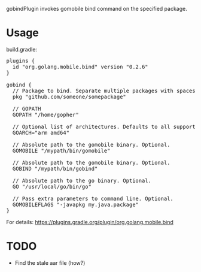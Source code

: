 gobindPlugin invokes gomobile bind command on the specified package.

# Usage

build.gradle:
<pre>
plugins {
  id "org.golang.mobile.bind" version "0.2.6"
}

gobind {
  // Package to bind. Separate multiple packages with spaces.
  pkg "github.com/someone/somepackage"

  // GOPATH
  GOPATH "/home/gopher"

  // Optional list of architectures. Defaults to all supported architectures.
  GOARCH="arm amd64"

  // Absolute path to the gomobile binary. Optional.
  GOMOBILE "/mypath/bin/gomobile"

  // Absolute path to the gomobile binary. Optional.
  GOBIND "/mypath/bin/gobind"

  // Absolute path to the go binary. Optional.
  GO "/usr/local/go/bin/go"

  // Pass extra parameters to command line. Optional.
  GOMOBILEFLAGS "-javapkg my.java.package"
}
</pre>

For details:
https://plugins.gradle.org/plugin/org.golang.mobile.bind

# TODO

* Find the stale aar file (how?)
